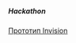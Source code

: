 ##### Hackathon
[Прототип Invision](https://projects.invisionapp.com/prototype/23423423-cjx7tdmuy01kyqr01l8o7lfqt/play/faad852a)
 
